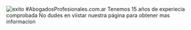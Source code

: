 ![exito](https://user-images.githubusercontent.com/69127505/216735005-004442d5-41cd-4940-912e-6c2e8a696fc9.png)
﻿#AbogadosProfesionales.com.ar
Tenemos 15 años de experiecia comprobada
No dudes en viistar nuestra página para obtener mas informacion 
